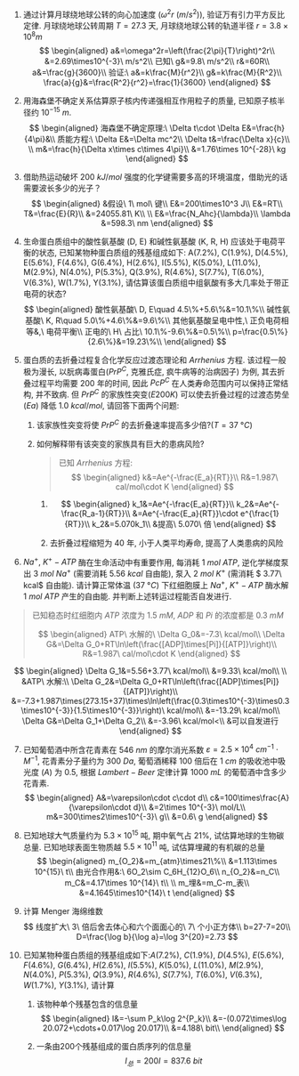 1. 通过计算月球绕地球公转的向心加速度 ($\omega^2 r\ (m/s^2)$), 验证万有引力平方反比定律. 月球绕地球公转周期 $T=27.3$ 天, 月球绕地球公转的轨道半径 $r=3.8\times10^8m$
   $$
   \begin{aligned}
   a&=\omega^2r=\left(\frac{2\pi}{T}\right)^2r\\
   &=2.69\times10^{-3}\ m/s^2\\
   已知\ g&=9.8\ m/s^2\\
   r&=60R\\
   a&=\frac{g}{3600}\\
   验证:\ a&=k\frac{M}{r^2}\\
   g&=k\frac{M}{R^2}\\
   \frac{a}{g}&=\frac{R^2}{r^2}=\frac{1}{3600}
   \end{aligned}
   $$

2. 用海森堡不确定关系估算原子核内传递强相互作用粒子的质量, 已知原子核半径约 $10^{-15}\ m$. 
   $$
   \begin{aligned}
   海森堡不确定原理:\ \Delta t\cdot \Delta E&=\frac{h}{4\pi}&\\
   质能方程:\ \Delta E&=\Delta mc^2\\
   \Delta t&=\frac{\Delta x}{c}\\
   \\
   m&=\frac{h}{\Delta x\times c\times 4\pi}\\
   &=1.76\times 10^{-28}\ kg 
   \end{aligned}
   $$

3. 借助热运动破坏 $200\ kJ/mol$ 强度的化学键需要多高的环境温度，借助光的话需要波长多少的光子？
   $$
   \begin{aligned}
   &假设\ 1\ mol\ 键\\
   E&=200\times10^3 J\\
   E&=RT\\
   T&=\frac{E}{R}\\
   &=24055.81\ K\\
   \\
   E&=\frac{N_Ahc}{\lambda}\\
   \lambda &=598.3\ nm
   \end{aligned}
   $$

4. 生命蛋白质组中的酸性氨基酸 (D, E) 和碱性氨基酸 (K, R, H) 应该处于电荷平衡的状态, 已知某物种蛋白质组的残基组成如下: A(7.2%), C(1.9%), D(4.5%), E(5.6%), F(4.6%), G(6.4%), H(2.6%), I(5.5%), K(5.0%), L(11.0%), M(2.9%), N(4.0%), P(5.3%), Q(3.9%), R(4.6%), S(7.7%), T(6.0%), V(6.3%), W(1.7%), Y(3.1%), 请估算该蛋白质组中组氨酸有多大几率处于带正电荷的状态?
   $$
   \begin{aligned}
   酸性氨基酸\ D, E\quad 4.5\%+5.6\%&=10.1\%\\
   碱性氨基酸\ K, R\quad 5.0\%+4.6\%&=9.6\%\\
   其他氨基酸呈电中性,\ 正负电荷相等&,\ 电荷平衡\\
   正电的\ H\ 占比\ 10.1\%-9.6\%&=0.5\%\\
   p=\frac{0.5\%}{2.6\%}&=19.23\%\\
   \end{aligned}
   $$

5. 蛋白质的去折叠过程复合化学反应过渡态理论和 $Arrhenius$ 方程. 该过程一般极为漫长, 以朊病毒蛋白($PrP^C$, 克雅氏症, 疯牛病等的治病因子) 为例, 其去折叠过程平均需要 $200$ 年的时间, 因此 $PcP^C$ 在人类寿命范围内可以保持正常结构, 并不致病. 但 $PrP^C$ 的家族性突变($E200K$) 可以使去折叠过程的过渡态势垒($Ea$) 降低 $1.0\ kcal/mol$, 请回答下面两个问题:

   1. 该家族性突变将使 $PrP^C$ 的去折叠速率提高多少倍?($T=37\ °C$)

   2. 如何解释带有该突变的家族具有巨大的患病风险?

      > 已知 $Arrhenius$ 方程: 
      > $$
      > \begin{aligned}
      > k&=Ae^{-\frac{E_a}{RT}}\\
      > R&=1.987\ cal/mol\cdot K
      > \end{aligned}
      > $$

      1. $$
         \begin{aligned}
         k_1&=Ae^{-\frac{E_a}{RT}}\\
         k_2&=Ae^{-\frac{R_a-1}{RT}}\\
         &=Ae^{-\frac{E_a}{RT}}\cdot e^{\frac{1}{RT}}\\
         k_2&=5.070k_1\\
         &提高\ 5.070\ 倍
         \end{aligned}
         $$
      
      2. 去折叠过程缩短为 $40$ 年, 小于人类平均寿命, 提高了人类患病的风险

6.  $Na^+,\ K^+-ATP$ 酶在生命活动中有重要作用, 每消耗 $1\ mol\ ATP$, 逆化学梯度泵出 $3\ mol\ Na^+$ (需要消耗 $5.56\ kcal$ 自由能), 泵入 $2\ mol\ K^+$ (需消耗 $ 3.77\ kcal$ 自由能). 请计算正常体温 ($37\ °C$) 下红细胞膜上 $Na^+,\ K^+-ATP$ 酶水解 $1\ mol\ ATP$ 产生的自由能. 并判断上述转运过程能否自发进行.

   > 已知稳态时红细胞内 $ATP$ 浓度为 $1.5\ mM,\ ADP$ 和 $Pi$ 的浓度都是 $0.3\ mM$
   >
   > $$
   > \begin{aligned}
   > ATP\ 水解的\ \Delta G_0&=-7.3\ kcal/mol\\
   > \Delta G&=\Delta G_0+RT\ln\left(\frac{[ADP]\times[Pi]}{[ATP]}\right)\\
   > R&=1.987\ cal/mol\cdot K
   > \end{aligned}
   > $$
   >

   $$
   \begin{aligned}
   \Delta G_1&=5.56+3.77\ kcal/mol\\
   &=9.33\ kcal/mol\\
   \\
   &ATP\ 水解:\\
   \Delta G_2&=\Delta G_0+RT\ln\left(\frac{[ADP]\times[Pi]}{[ATP]}\right)\\
   &=-7.3+1.987\times(273.15+37)\times\ln\left(\frac{0.3\times10^{-3}\times0.3\times10^{-3}}{1.5\times10^{-3}}\right)\ kcal/mol\\
   &=-13.29\ kcal/mol\\
   \Delta G&=\Delta G_1+\Delta G_2\\
   &=-3.96\ kcal/mol<\\
   &可以自发进行
   \end{aligned}
   $$
   
   7. 已知葡萄酒中所含花青素在 $546\ nm$ 的摩尔消光系数 $\varepsilon = 2.5 \times 10^4\ cm^{-1}\cdot M^{-1}$, 花青素分子量约为 $300\ Da$, 葡萄酒稀释 $100$ 倍后在 $1\ cm$ 的吸收池中吸光度 $(A)$ 为 $0.5$, 根据 $Lambert-Beer$ 定律计算 $1000\  mL$ 的葡萄酒中含多少花青素.
      $$
      \begin{aligned}
      A&=\varepsilon\cdot c\cdot d\\
      c&=100\times\frac{A}{\varepsilon\cdot d}\\
      &=2\times 10^{-3}\ mol/L\\
      m&=300\times2\times10^{-3}\ g\\
      &=0.6\ g
      \end{aligned}
      $$
   
   8. 已知地球大气质量约为 $5.3\times10^{15}$ 吨, 期中氧气占 $21\%$, 试估算地球的生物碳总量. 已知地球表面生物质越 $5.5\times10^{11}$ 吨, 试估算埋藏的有机碳的总量
      $$
      \begin{aligned}
      m_{O_2}&=m_{atm}\times21\%\\
      &=1.113\times 10^{15}\ t\\
      由光合作用&:\ 6O_2\sim C_6H_{12}O_6\\
      n_{O_2}&=n_C\\
      m_C&=4.17\times 10^{14}\ t\\
      \\
      m_埋&=m_C-m_表\\
      &=4.1645\times10^{14}\ t
      \end{aligned}
      $$
   
   9. 计算 Menger 海绵维数
      $$
      线度扩大\ 3\ 倍后舍去体心和六个面面心的\ 7\ 个小正方体\\
      b=27-7=20\\
      D=\frac{\log b}{\log a}=\log 3^{20}=2.73
      $$
      
   10. 已知某物种蛋白质组的残基组成如下:$A(7.2\%),$ $C(1.9\%),$ $D(4.5\%),$ $E(5.6\%),$ $F(4.6\%),$ $G(6.4\%),$ $H(2.6\%),$ $I(5.5\%),$ $K(5.0\%),$ $L(11.0\%),$ $M(2.9\%),$ $N(4.0\%),$ $P(5.3\%),$ $Q(3.9\%),$ $R(4.6\%),$ $S(7.7\%),$ $T(6.0\%),$ $V(6.3\%),$ $W(1.7\%),$ $Y(3.1\%)$, 请计算
   
       1. 该物种单个残基包含的信息量
          $$
          \begin{aligned}
          I&=-\sum P_k\log 2^{P_k}\\
          &=-(0.072\times\log 20.072+\cdots+0.017\log 20.017)\\
          &=4.188\ bit\\
          \end{aligned}
          $$
          
   
       2. 一条由200个残基组成的蛋白质序列的信息量
          $$
          I_总 =200I=837.6\ bit
          $$
          